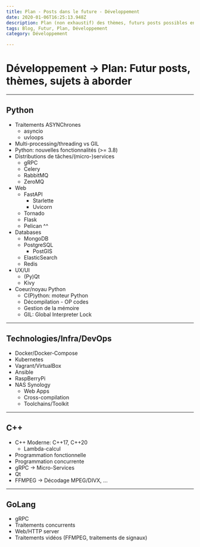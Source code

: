 ```yaml
---
title: Plan - Posts dans le future - Développement
date: 2020-01-06T16:25:13.948Z
description: Plan (non exhaustif) des thèmes, futurs posts possibles en développement
tags: Blog, Futur, Plan, Développement
category: Développement

---
```


# Développement -> Plan: Futur posts, thèmes, sujets à aborder

---

## Python

- Traitements ASYNChrones
    - asyncio
    - uvloops
- Multi-processing/threading vs GIL
- Python: nouvelles fonctionnalités (>= 3.8)
- Distributions de tâches/(micro-)services
    - gRPC
    - Celery
    - RabbitMQ
    - ZeroMQ
- Web
    - FastAPI
        - Starlette
        - Uvicorn
    - Tornado
    - Flask
    - Pelican ^^
- Databases
    - MongoDB
    - PostgreSQL
        - PostGIS
    - ElasticSearch
    - Redis
- UX/UI
    - (Py)Qt
    - Kivy
- Coeur/noyau Python
    + C(P)ython: moteur Python
    + Décompilation - OP codes
    + Gestion de la mémoire
    + GIL: Global Interpreter Lock

---

## Technologies/Infra/DevOps

- Docker/Docker-Compose
- Kubernetes
- Vagrant/VirtualBox
- Ansible
- RaspBerryPi
- NAS Synology
    + Web Apps
    + Cross-compilation
    + Toolchains/Toolkit

---

## C++

- C++ Moderne: C++17, C++20
    - Lambda-calcul
- Programmation fonctionnelle
- Programmation concurrente
- gRPC -> Micro-Services
- Qt
- FFMPEG -> Décodage MPEG/DIVX, ...

---

## GoLang

- gRPC
- Traitements concurrents
- Web/HTTP server
- Traitements vidéos (FFMPEG, traitements de signaux)
